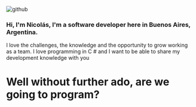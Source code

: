 ![github](https://user-images.githubusercontent.com/72466959/109037350-628eac00-76a9-11eb-8586-92507a88a510.png)

### Hi, I'm Nicolás, I'm a software developer here in Buenos Aires, Argentina.
I love the challenges, the knowledge and the opportunity to grow working as a team.
I love programming in C # and I want to be able to share my development knowledge with you
# Well without further ado, are we going to program?
